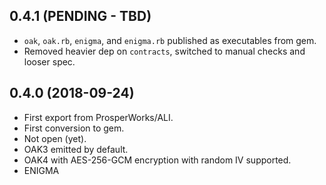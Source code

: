 ## 0.4.1 (PENDING - TBD)

- `oak`, `oak.rb`, `enigma`, and `enigma.rb` published as executables from gem.
- Removed heavier dep on `contracts`, switched to manual checks and looser spec.


## 0.4.0 (2018-09-24)

- First export from ProsperWorks/ALI.
- First conversion to gem.
- Not open (yet).
- OAK3 emitted by default.
- OAK4 with AES-256-GCM encryption with random IV supported.
- ENIGMA
